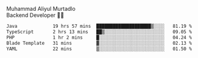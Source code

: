Muhammad Aliyul Murtadlo
<br>
Backend Developer 👨‍💻
<br>
<!--START_SECTION:waka-->

```txt
Java             19 hrs 57 mins  ████████████████████▒░░░░   81.19 %
TypeScript       2 hrs 13 mins   ██▒░░░░░░░░░░░░░░░░░░░░░░   09.05 %
PHP              1 hr 2 mins     █░░░░░░░░░░░░░░░░░░░░░░░░   04.24 %
Blade Template   31 mins         ▓░░░░░░░░░░░░░░░░░░░░░░░░   02.13 %
YAML             22 mins         ▒░░░░░░░░░░░░░░░░░░░░░░░░   01.50 %
```

<!--END_SECTION:waka-->
